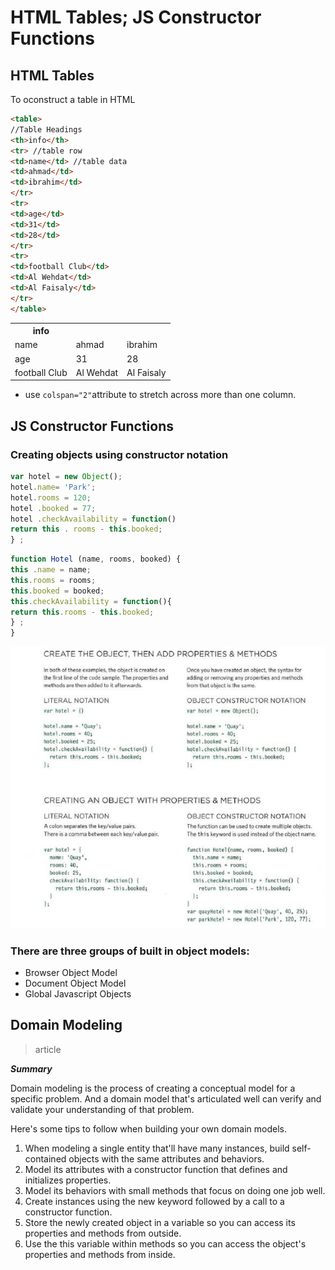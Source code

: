 # HTML Tables; JS Constructor Functions

## HTML Tables
To oconstruct a table in HTML
```html
<table>
//Table Headings
<th>info</th>
<tr> //table row
<td>name</td> //table data
<td>ahmad</td>
<td>ibrahim</td>
</tr>
<tr>
<td>age</td>
<td>31</td>
<td>28</td>
</tr>
<tr>
<td>football Club</td>
<td>Al Wehdat</td>
<td>Al Faisaly</td>
</tr>
</table>
```
<table>
<th>info</th>
<tr> 
<td>name</td> 
<td>ahmad</td>
<td>ibrahim</td>
</tr>
<tr>
<td>age</td>
<td>31</td>
<td>28</td>
</tr>
<tr>
<td>football Club</td>
<td>Al Wehdat</td>
<td>Al Faisaly</td>
</tr>
</table>

* use `colspan="2"`attribute to stretch across more than one column.
## JS Constructor Functions
### Creating objects using constructor notation

```javascript
var hotel = new Object();
hotel.name= 'Park';
hotel.rooms = 120;
hotel .booked = 77;
hotel .checkAvailability = function()
return this . rooms - this.booked;
} ;
```

```javascript
function Hotel (name, rooms, booked) {
this .name = name;
this.rooms = rooms;
this.booked = booked;
this.checkAvailability = function(){
return this.rooms - this.booked;
} ;
}
```
![img](./images/objects.JPG)


### There are three groups of built in object models:
-   Browser Object Model
-   Document Object Model
- Global Javascript Objects


## Domain Modeling
>article

***Summary***

Domain modeling is the process of creating a conceptual model for a specific problem. And a domain model that's articulated well can verify and validate your understanding of that problem.

Here's some tips to follow when building your own domain models.

1. When modeling a single entity that'll have many instances, build self-contained objects with the same attributes and behaviors.
2. Model its attributes with a constructor function that defines and initializes properties.
3. Model its behaviors with small methods that focus on doing one job well.
4. Create instances using the new keyword followed by a call to a constructor function.
5. Store the newly created object in a variable so you can access its properties and methods from outside.
6. Use the this variable within methods so you can access the object's properties and methods from inside.
